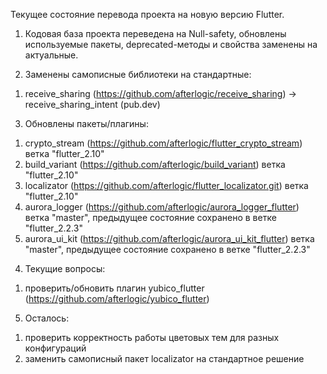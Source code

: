 Текущее состояние перевода проекта на новую версию Flutter. 

1. Кодовая база проекта переведена на Null-safety, обновлены используемые пакеты, deprecated-методы и свойства заменены на актуальные.

2. Заменены самописные библиотеки на стандартные:
1) receive_sharing  (https://github.com/afterlogic/receive_sharing) -> receive_sharing_intent (pub.dev)

3. Обновлены пакеты/плагины:
1) crypto_stream (https://github.com/afterlogic/flutter_crypto_stream) ветка "flutter_2.10"
2) build_variant (https://github.com/afterlogic/build_variant) ветка "flutter_2.10"
3) localizator (https://github.com/afterlogic/flutter_localizator.git) ветка "flutter_2.10"
4) aurora_logger (https://github.com/afterlogic/aurora_logger_flutter) ветка "master", предыдущее состояние сохранено в ветке
   "flutter_2.2.3"
5) aurora_ui_kit (https://github.com/afterlogic/aurora_ui_kit_flutter) ветка "master", предыдущее состояние сохранено в ветке
   "flutter_2.2.3"

4. Текущие вопросы:
1) проверить/обновить плагин yubico_flutter (https://github.com/afterlogic/yubico_flutter)

5. Осталось:
1) проверить корректность работы цветовых тем для разных конфигураций
2) заменить самописный пакет localizator на стандартное решение
